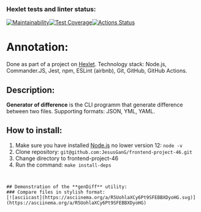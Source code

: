 ### Hexlet tests and linter status:
[![Maintainability](https://api.codeclimate.com/v1/badges/a347d60596c0d30cc8c7/maintainability)](https://codeclimate.com/github/JesusGanG/frontend-project-46/maintainability)[![Test Coverage](https://api.codeclimate.com/v1/badges/a347d60596c0d30cc8c7/test_coverage)](https://codeclimate.com/github/JesusGanG/frontend-project-46/test_coverage)[![Actions Status](https://github.com/JesusGanG/frontend-project-46/workflows/hexlet-check/badge.svg)](https://github.com/JesusGanG/frontend-project-46/actions)

# Annotation:
Done as part of a project on [Hexlet](https://ru.hexlet.io/).
Technology stack: Node.js, Commander.JS, Jest, npm, ESLint (airbnb), Git, GitHub, GitHub Actions.
## Description:
**Generator of difference** is the CLI programm that generate difference between two files.
Supporting formats: JSON, YML, YAML.
## How to install:
1. Make sure you have installed [Node.js](https://nodejs.org/en/) no lower version 12: ```node -v```
2. Clone repository: ```git@github.com:JesusGanG/frontend-project-46.git```
3. Change directory to frontend-project-46
4. Run the command: ```make install-deps```
```shell


## Demonstration of the **genDiff** utility:
### Compare files in stylish format:
[![asciicast](https://asciinema.org/a/R5UohlaXCy6Pt9SFEBBXDyoHG.svg)](https://asciinema.org/a/R5UohlaXCy6Pt9SFEBBXDyoHG)